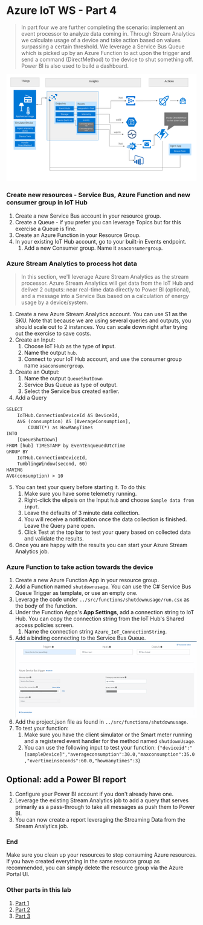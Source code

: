 # Azure IoT WS - Part 4

> In part four we are further completing the scenario: implement an event processor to analyze data coming in. Through Stream Analytics we calculate usage of a device and take action based on values surpassing a certain threshold. We leverage a Service Bus Queue which is picked up by an Azure Function to act upon the trigger and send a command (DirectMethod) to the device to shut something off. Power BI is also used to build a dashboard.

![picture alt](media/part4-architecture.png "Azure Architecture for part 4")

### Create new resources - Service Bus, Azure Function and new consumer group in IoT Hub

1. Create a new Service Bus account in your resource group.
1. Create a Queue - if you prefer you can leverage Topics but for this exercise a Queue is fine.
1. Create an Azure Function in your Resource Group.
1. In your existing IoT Hub account, go to your built-in Events endpoint.
    1. Add a new Consumer group. Name it `asaconsumergroup`.

### Azure Stream Analytics to process hot data

> In this section, we'll leverage Azure Stream Analytics as the stream processor. Azure Stream Analytics will get data from the IoT Hub and deliver 2 outputs: near real-time data directly to Power BI (optional), and a message into a Service Bus based on a calculation of energy usage by a device/system.

1. Create a new Azure Stream Analytics account. You can use S1 as the SKU. Note that because we are using several queries and outputs, you should scale out to 2 instances. You can scale down right after trying out the exercise to save costs.
1. Create an Input:
    1. Choose IoT Hub as the type of input.
    1. Name the output `hub`.
    1. Connect to your IoT Hub account, and use the consumer group name `asaconsumergroup`.
1. Create an Output:
    1. Name the output `QueueShutDown`
    1. Service Bus Queue as type of output.
    1. Select the Service bus created earlier.
1. Add a Query
```
SELECT
    IoTHub.ConnectionDeviceId AS DeviceId,
    AVG (consumption) AS [AverageConsumption],
        COUNT(*) as HowManyTimes 
INTO
    [QueueShutDown]
FROM [hub] TIMESTAMP by EventEnqueuedUtcTime
GROUP BY
    IoTHub.ConnectionDeviceId,
    TumblingWindow(second, 60)
HAVING 
AVG(consumption) > 10

```

5. You can test your query before starting it. To do this:
    1. Make sure you have some telemetry running. 
    1. Right-click the elipsis on the Input `hub` and choose `Sample data from input`.
    1. Leave the defaults of 3 minute data collection.
    1. You will receive a notification once the data collection is finished. Leave the Query pane open.
    1. Click Test at the top bar to test your query based on collected data and validate the results.
6. Once you are happy with the results you can start your Azure Stream Analytics job.

### Azure Function to take action towards the device

1. Create a new Azure Function App in your resource group.
1. Add a Function named `shutdownusage`. You can use the C# Service Bus Queue Trigger as template, or use an empty one.
1. Leverage the code under `../src/functions/shutdownusage/run.csx` as the body of the function. 
1. Under the Function Apps's **App Settings**, add a connection string to IoT Hub. You can copy the connection string from the IoT Hub's Shared access policies screen.
    1. Name the connection string `Azure_IoT_ConnectionString`.
1. Add a binding connecting to the Service Bus Queue.
![picture alt](media/functionbindings.png "Azure Function bindings screen")
1. Add the project.json file as found in `../src/functions/shutdownusage`.
1. To test your function:
    1. Make sure you have the client simulator or the Smart meter running and a registered event handler for the method named `shutdownUsage`. 
    1. You can use the following input to test your function:
    `{"deviceid":"[sampleDevice]","averageconsumption":30.0,"maxconsumption":35.0,"overtimeinseconds":60.0,"howmanytimes":3}`


## Optional: add a Power BI report

1. Configure your Power BI account if you don't already have one.
1. Leverage the existing Stream Analytics job to add a query that serves primarily as a pass-through to take all messages as push them to Power BI.
1. You can now create a report leveraging the Streaming Data from the Stream Analytics job.


### End 
Make sure you clean up your resources to stop consuming Azure resources. If you have created everything in the same resource group as recommended, you can simply delete the resource group via the Azure Portal UI.

### Other parts in this lab

1. [Part 1](part1.md)
1. [Part 2](part2.md)
1. [Part 3](part3.md)
